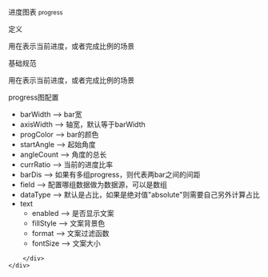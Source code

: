 <div class="mb40">
    <div class="fontsize-20 mb10">
    进度图表 <small>progress</small>
    </div class="fontsize-28">
    <p class="mb20"></p>
</div>

<div class="mb40">
    <div class="fontsize-20 mb10">
    定义 
    </div class="fontsize-28">
    <p class="mb20">
      用在表示当前进度，或者完成比例的场景
    </p>
</div>

<div class="mb40">
    <div class="fontsize-20 mb10">
    基础规范
    </div class="fontsize-28">
    <p class="mb20">
    用在表示当前进度，或者完成比例的场景
    </p>
</div>

<div bx-name="alimama/chart/list/index"></div>

<div class="example">
    <div class="content">
        <div class="content-header">
            <div>progress图配置</div>
        </div>
        <div class="content-body" style="padding:18p 40px;">
        <ul data-anchor-id="72xn">
        <li>barWidth --&gt; bar宽</li>
        <li>axisWidth --&gt; 轴宽，默认等于barWidth</li>
        <li>progColor --&gt; bar的颜色</li>
        <li>startAngle --&gt; 起始角度</li>
        <li>angleCount --&gt; 角度的总长</li>
        <li>currRatio --&gt; 当前的进度比率</li>
        <li>barDis --&gt; 如果有多组progress，则代表两bar之间的间距</li>
        <li>field --&gt; 配置哪组数据做为数据源，可以是数组</li>
        <li>dataType --&gt; 默认是占比，如果是绝对值"absolute"则需要自己另外计算占比</li>
        <li>text  <br>
        <ul><li>enabled --&gt; 是否显示文案</li>
        <li>fillStyle --&gt; 文案背景色</li>
        <li>format --&gt; 文案过滤函数</li>
        <li>fontSize --&gt; 文案大小</li></ul></li>
        </ul>

        </div>
    </div>
</div>

